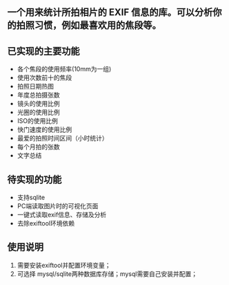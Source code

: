 ## 一个用来统计所拍相片的 EXIF 信息的库。可以分析你的拍照习惯，例如最喜欢用的焦段等。

## 已实现的主要功能
- 各个焦段的使用频率(10mm为一组)   
- 使用次数前十的焦段 
- 拍照日期热图
- 年度总拍摄张数
- 镜头的使用比例 
- 光圈的使用比例 
- ISO的使用比例 
- 快门速度的使用比例 
- 最爱的拍照时间区间（小时统计）
- 每个月拍的张数
- 文字总结


## 待实现的功能
- 支持sqlite
- PC端读取图片时的可视化页面
- 一键式读取exif信息、存储及分析
- 去除exiftool环境依赖


## 使用说明
1. 需要安装exiftool并配置环境变量；
2. 可选择 mysql/sqlite两种数据库存储；mysql需要自己安装并配置；